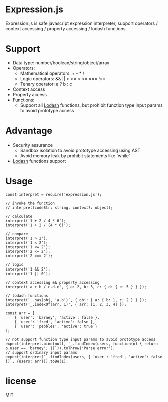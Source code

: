 # Expression.js

Expression.js is safe javascript expression interpreter, support operators / context accessing / property accessing / lodash functions.

# Support
* Data type: number/boolean/string/object/array
* Operators: 
    * Mathematical operators: + - * / 
    * Logic operators: && || > >= < <= === !== 
    * Tenary operator: a ? b : c
* Context access
* Property access
* Functions: 
    * Support all [Lodash](https://lodash.com/docs/4.17.15) functions, but prohibit function type input params to avoid prototype access

# Advantage
* Security assurance
    * Sandbox isolation to avoid prototype accessing using AST
    * Avoid memory leak by prohibit statements like 'while'
* [Lodash](https://lodash.com/docs/4.17.15) functions support

# Usage
```
const interpret = require('expression.js');

// invoke the function
// interpret(codeStr: string, context?: object);

// calculate
interpret('1 + 2 / 4 * 6');
interpret('1 + 2 / (4 * 6)');

// compare
interpret('1 > 2');
interpret('1 < 2');
interpret('1 <= 2');
interpret('2 <= 2');
interpret('2 === 2');

// logic
interpret('1 && 2');
interpret('1 || 0');

// context accessing && property accessing
interpret('a + b / c.d.e', { a: 2, b: 3, c: { d: { e: 5 } } });

// lodash functions
interpret(`_.has(obj, 'a.b')`, { obj: { a: { b: 1, c: 2 } } });
interpret('_.indexOf(arr, 1)', { arr: [1, 2, 3, 4] });

const arr = [
    { 'user': 'barney', 'active': false },
    { 'user': 'fred', 'active': false },
    { 'user': 'pebbles', 'active': true }
];

// not support function type input params to avoid prototype access
expect(interpret.bind(null, `_.findIndex(users, function(o) { return o.user == 'barney'; })`)).toThrow('Parse error');
// support ordinary input params
expect(interpret(`_.findIndex(users, { 'user': 'fred', 'active': false })`, {users: arr})).toBe(1);

```

# license
MIT
